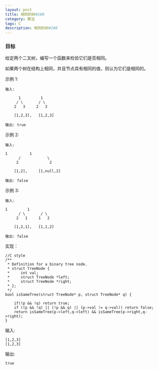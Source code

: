 ```yaml
---
layout: post
title: 相同的树#100
category: 算法
tags: C
description: 相同的树#100
--- 
```


### 目标

给定两个二叉树，编写一个函数来检验它们是否相同。

如果两个树在结构上相同，并且节点具有相同的值，则认为它们是相同的。

示例 1:

```
输入:      

	  1         1
	 / \       / \
	2   3     2   3
	
	[1,2,3],   [1,2,3]

输出: true
```	

示例 2:

```
输入:     

1          1
      /            \
     2              2

    [1,2],     [1,null,2]

输出: false
```

示例 3:

```
输入:  

1         1
      / \       / \
     2   1     1   2

    [1,2,1],   [1,1,2]

输出: false
```

实现：

	//C style
	/**
	 * Definition for a binary tree node.
	 * struct TreeNode {
	 *     int val;
	 *     struct TreeNode *left;
	 *     struct TreeNode *right;
	 * };
	 */
	bool isSameTree(struct TreeNode* p, struct TreeNode* q) {
	   
	    if(!p && !q) return true;
	    if ((p && !q) || (!p && q) || (p->val != q->val)) return false;
	    return isSameTree(p->left,q->left) && isSameTree(p->right,q->right);
	}



输入:

	[1,2,3]
	[1,2,3]
	
输出:

	true

